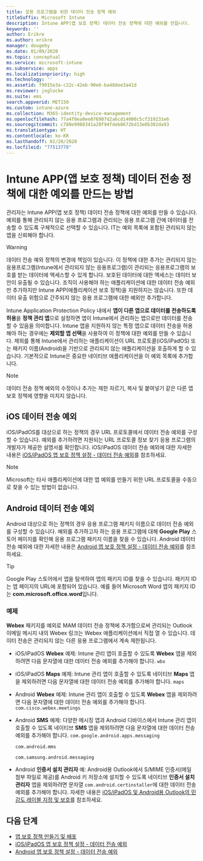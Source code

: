 ```yaml
---
title: 응용 프로그램을 위한 데이터 전송 정책 예외
titleSuffix: Microsoft Intune
description: Intune APP(앱 보호 정책) 데이터 전송 정책에 대한 예외를 만듭니다.
keywords: ''
author: Erikre
ms.author: erikre
manager: dougeby
ms.date: 01/09/2020
ms.topic: conceptual
ms.service: microsoft-intune
ms.subservice: apps
ms.localizationpriority: high
ms.technology: ''
ms.assetid: f9015e3a-c22c-42eb-90e6-ba48dee3a41d
ms.reviewer: joglocke
ms.suite: ems
search.appverid: MET150
ms.custom: intune-azure
ms.collection: M365-identity-device-management
ms.openlocfilehash: 77a4f0ea0ee076907d2a6cd14000c5cf319231e6
ms.sourcegitcommit: c780e9988341a20f94fdeb8672bd13e0b302da93
ms.translationtype: HT
ms.contentlocale: ko-KR
ms.lasthandoff: 02/20/2020
ms.locfileid: "77513778"
---
```

# <a name="how-to-create-exceptions-to-the-intune-app-protection-policy-app-data-transfer-policy"></a>Intune APP(앱 보호 정책) 데이터 전송 정책에 대한 예외를 만드는 방법

관리자는 Intune APP(앱 보호 정책) 데이터 전송 정책에 대한 예외를 만들 수 있습니다. 예외를 통해 관리되지 않는 응용 프로그램과 관리되는 응용 프로그램 간에 데이터를 전송할 수 있도록 구체적으로 선택할 수 있습니다. IT는 예외 목록에 포함된 관리되지 않는 앱을 신뢰해야 합니다. 

>[!WARNING] 
> 데이터 전송 예외 정책의 변경에 책임이 있습니다. 이 정책에 대한 추가는 관리되지 않는 응용프로그램(Intune에서 관리되지 않는 응용프로그램)이 관리되는 응용프로그램의 보호를 받는 데이터에 액세스할 수 있게 합니다. 보호된 데이터에 대한 액세스는 데이터 보안이 유출될 수 있습니다. 조직이 사용해야 하는 애플리케이션에 대한 데이터 전송 예외만 추가하지만 Intune APP(애플리케이션 보호 정책)을 지원하지는 않습니다. 또한 데이터 유출 위험으로 간주되지 않는 응용 프로그램에 대한 예외만 추가합니다.

Intune Application Protection Policy 내에서 **앱이 다른 앱으로 데이터를 전송하도록 허용**을 **정책 관리 앱**으로 설정하면 앱이 Intune에서 관리하는 앱으로만 데이터를 전송할 수 있음을 의미합니다. Intune 앱을 지원하지 않는 특정 앱으로 데이터 전송을 허용해야 하는 경우에는 **제외할 앱 선택**을 사용하여 이 정책에 대한 예외를 만들 수 있습니다. 제외를 통해 Intune에서 관리하는 애플리케이션이 URL 프로토콜(iOS/iPadOS) 또는 패키지 이름(Android)을 기반으로 관리되지 않는 애플리케이션을 호출하게 할 수 있습니다. 기본적으로 Intune은 중요한 네이티브 애플리케이션을 이 예외 목록에 추가합니다. 

> [!NOTE]
> 데이터 전송 정책 예외의 수정이나 추가는 제한 자르기, 복사 및 붙여넣기 같은 다른 앱 보호 정책에 영향을 미치지 않습니다. 

## <a name="ios-data-transfer-exceptions"></a>iOS 데이터 전송 예외
iOS/iPadOS를 대상으로 하는 정책의 경우 URL 프로토콜에서 데이터 전송 예외를 구성할 수 있습니다. 예외를 추가하려면 지원되는 URL 프로토콜 정보 찾기 응용 프로그램의 개발자가 제공한 설명서를 확인합니다. iOS/iPadOS 데이터 전송 예외에 대한 자세한 내용은 [iOS/iPadOS 앱 보호 정책 설정 - 데이터 전송 예외](app-protection-policy-settings-ios.md#data-transfer-exemptions)를 참조하세요.

> [!NOTE]
> Microsoft는 타사 애플리케이션에 대한 앱 예외를 만들기 위한 URL 프로토콜을 수동으로 찾을 수 있는 방법이 없습니다. 

## <a name="android-data-transfer-exceptions"></a>Android 데이터 전송 예외
Android 대상으로 하는 정책의 경우 응용 프로그램 패키지 이름으로 데이터 전송 예외를 구성할 수 있습니다. 예외를 추가하고자 하는 응용 프로그램에 대해 **Google Play** 스토어 페이지를 확인해 응용 프로그램 패키지 이름을 찾을 수 있습니다. Android 데이터 전송 예외에 대한 자세한 내용은 [Android 앱 보호 정책 설정 - 데이터 전송 예외](app-protection-policy-settings-android.md#data-transfer-exemptions)를 참조하세요.


>[!TIP]
> Google Play 스토어에서 앱을 탐색하여 앱의 패키지 ID를 찾을 수 있습니다. 패키지 ID는 앱 페이지의 URL에 포함되어 있습니다. 예를 들어 Microsoft Word 앱의 패키지 ID는 **com.microsoft.office.word**입니다.

### <a name="example"></a>예제
**Webex** 패키지를 예외로 MAM 데이터 전송 정책에 추가함으로써 관리되는 Outlook 이메일 메시지 내의 Webex 링크는 Webex 애플리케이션에서 직접 열 수 있습니다. 데이터 전송은 관리되지 않는 다른 응용 프로그램에서 계속 제한됩니다.

- iOS/iPadOS **Webex** 예제:   Intune 관리 앱이 호출할 수 있도록 **Webex** 앱을 제외하려면 다음 문자열에 대한 데이터 전송 예외를 추가해야 합니다. <code>wbx</code>
    
- iOS/iPadOS **Maps** 예제:   Intune 관리 앱이 호출할 수 있도록 네이티브 **Maps** 앱을 제외하려면 다음 문자열에 대한 데이터 전송 예외를 추가해야 합니다. <code>maps</code>

- Android **Webex** 예제:   Intune 관리 앱이 호출할 수 있도록 **Webex** 앱을 제외하려면 다음 문자열에 대한 데이터 전송 예외를 추가해야 합니다. <code>com.cisco.webex.meetings</code>
    
- Android **SMS** 예제:   다양한 메시징 앱과 Android 디바이스에서 Intune 관리 앱이 호출할 수 있도록 네이티브 **SMS** 앱을 제외하려면 다음 문자열에 대한 데이터 전송 예외를 추가해야 합니다. 
    <code>com.google.android.apps.messaging</code>
    
    <code>com.android.mms</code>
    
    <code>com.samsung.android.messaging</code>

- Android **인증서 설치 관리자** 예: Android용 Outlook에서 S/MIME 인증서(메일 첨부 파일로 제공)를 Android 키 저장소에 설치할 수 있도록 네이티브 **인증서 설치 관리자** 앱을 제외하려면 문자열 <code>com.android.certinstaller</code>에 대한 데이터 전송 예외를 추가해야 합니다. 자세한 내용은 [iOS/iPadOS 및 Android용 Outlook의 민감도 레이블 지정 및 보호](https://docs.microsoft.com/exchange/clients-and-mobile-in-exchange-online/outlook-for-ios-and-android/sensitive-labeling-and-protection-outlook-for-ios-android)를 참조하세요.

## <a name="next-steps"></a>다음 단계

- [앱 보호 정책 만들기 및 배포](app-protection-policies.md)
- [iOS/iPadOS 앱 보호 정책 설정 - 데이터 전송 예외](app-protection-policy-settings-ios.md#data-transfer-exemptions)
- [Android 앱 보호 정책 설정 - 데이터 전송 예외](app-protection-policy-settings-android.md#data-transfer-exemptions)
